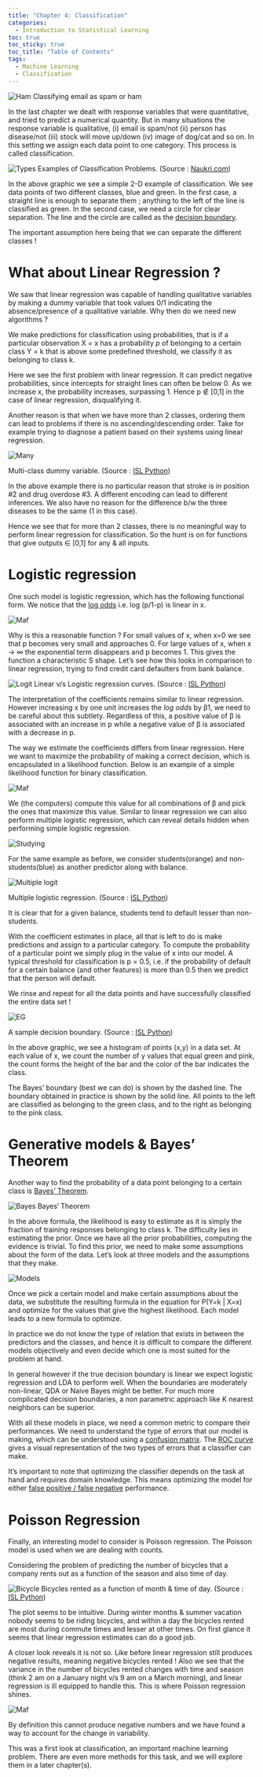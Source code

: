 ```yaml
---
title: "Chapter 4: Classification"
categories:
  - Introduction to Statistical Learning
toc: true
toc_sticky: true
toc_title: "Table of Contents"
tags:
  - Machine Learning 
  - Classification
---
```


![Ham](/assets/img/ch4/1.jpg)
Classifying email as spam or ham

In the last chapter we dealt with response variables that were quantitative, and tried to predict a numerical quantity. But in many situations the response variable is qualitative, (i) email is spam/not (ii) person has disease/not (iii) stock will move up/down (iv) image of dog/cat and so on. In this setting we assign each data point to one category. This process is called classification.

![Types](/assets/img/ch4/2.jpg)
Examples of Classification Problems. (Source : [Naukri.com](https://www.naukri.com/code360/library/linear-vs-non-linear-classification))

In the above graphic we see a simple 2-D example of classification. We see data points of two different classes, blue and green. In the first case, a straight line is enough to separate them ; anything to the left of the line is classified as green. In the second case, we need a circle for clear separation. The line and the circle are called as the [decision boundary](https://en.wikipedia.org/wiki/Decision_boundary).

The important assumption here being that we can separate the different classes !

# What about Linear Regression ?

We saw that linear regression was capable of handling qualitative variables by making a dummy variable that took values 0/1 indicating the absence/presence of a qualitative variable. Why then do we need new algorithms ?

We make predictions for classification using probabilities, that is if a particular observation X = x has a probability _p_ of belonging to a certain class Y = k that is above some predefined threshold, we classify it as belonging to class k.

Here we see the first problem with linear regression. It can predict negative probabilities, since intercepts for straight lines can often be below 0. As we increase x, the probability increases, surpassing 1. Hence p ∉ [0,1] in the case of linear regression, disqualifying it.

Another reason is that when we have more than 2 classes, ordering them can lead to problems if there is no ascending/descending order. Take for example trying to diagnose a patient based on their systems using linear regression.

![Many](/assets/img/ch4/3.jpg)

Multi-class dummy variable. (Source : [ISL Python](https://www.statlearning.com/))

In the above example there is no particular reason that stroke is in position #2 and drug overdose #3. A different encoding can lead to different inferences. We also have no reason for the difference b/w the three diseases to be the same (1 in this case).

Hence we see that for more than 2 classes, there is no meaningful way to perform linear regression for classification. So the hunt is on for functions that give outputs ∈ [0,1] for any & all inputs.

# Logistic regression

One such model is logistic regression, which has the following functional form. We notice that the [log odds](https://en.wikipedia.org/wiki/Logit) i.e. log (p/1-p) is linear in x.

![Maf](/assets/img/ch4/4.jpg)

Why is this a reasonable function ? For small values of x, when x=0 we see that p becomes very small and approaches 0. For large values of x, when x → ∞ the exponential term disappears and p becomes 1. This gives the function a characteristic S shape. Let’s see how this looks in comparison to linear regression, trying to find credit card defaulters from bank balance.

![Logit](/assets/img/ch4/5.jpg)
Linear v/s Logistic regression curves. (Source : [ISL Python](https://www.statlearning.com/))

The interpretation of the coefficients remains similar to linear regression. However increasing x by one unit increases the _log odds_ by β1, we need to be careful about this subtlety. Regardless of this, a positive value of β is associated with an increase in p while a negative value of β is associated with a decrease in p.

The way we estimate the coefficients differs from linear regression. Here we want to maximize the probability of making a correct decision, which is encapsulated in a likelihood function. Below is an example of a simple likelihood function for binary classification.

![Maf](/assets/img/ch4/6.jpg)

We (the computers) compute this value for all combinations of β and pick the ones that maximize this value. Similar to linear regression we can also perform multiple logistic regression, which can reveal details hidden when performing simple logistic regression.

![Studying](/assets/img/ch4/7.jpg)

For the same example as before, we consider students(orange) and non-students(blue) as another predictor along with balance.

![Multiple logit](/assets/img/ch4/8.jpg)

Multiple logistic regression. (Source : [ISL Python](https://www.statlearning.com/))

It is clear that for a given balance, students tend to default lesser than non-students.

With the coefficient estimates in place, all that is left to do is make predictions and assign to a particular category. To compute the probability of a particular point we simply plug in the value of x into our model. A typical threshold for classification is p = 0.5, i.e. if the probability of default for a certain balance (and other features) is more than 0.5 then we predict that the person will default.

We rinse and repeat for all the data points and have successfully classified the entire data set !

![EG](/assets/img/ch4/9.jpg)

A sample decision boundary. (Source : [ISL Python](https://www.statlearning.com/))

In the above graphic, we see a histogram of points (x,y) in a data set. At each value of x, we count the number of y values that equal green and pink, the count forms the height of the bar and the color of the bar indicates the class.

The Bayes’ boundary (best we can do) is shown by the dashed line. The boundary obtained in practice is shown by the solid line. All points to the left are classified as belonging to the green class, and to the right as belonging to the pink class.

# Generative models & Bayes’ Theorem

Another way to find the probability of a data point belonging to a certain class is [Bayes’ Theorem](https://en.wikipedia.org/wiki/Bayes%27_theorem).

![Bayes](/assets/img/ch4/10.jpg)
Bayes‘ Theorem

In the above formula, the likelihood is easy to estimate as it is simply the fraction of training responses belonging to class k. The difficulty lies in estimating the prior. Once we have all the prior probabilities, computing the evidence is trivial. To find this prior, we need to make some assumptions about the form of the data. Let’s look at three models and the assumptions that they make.

![Models](/assets/img/ch4/11.jpg)

Once we pick a certain model and make certain assumptions about the data, we substitute the resulting formula in the equation for P(Y=k \| X=x) and optimize for the values that give the highest likelihood. Each model leads to a new formula to optimize.

In practice we do not know the type of relation that exists in between the predictors and the classes, and hence it is difficult to compare the different models objectively and even decide which one is most suited for the problem at hand.

In general however if the true decision boundary is linear we expect logistic regression and LDA to perform well. When the boundaries are moderately non-linear, QDA or Naive Bayes might be better. For much more complicated decision boundaries, a non parametric approach like K nearest neighbors can be superior.

With all these models in place, we need a common metric to compare their performances. We need to understand the type of errors that our model is making, which can be understood using a [confusion matrix](https://en.wikipedia.org/wiki/Confusion_matrix). The [ROC curve](https://en.wikipedia.org/wiki/Receiver_operating_characteristic) gives a visual representation of the two types of errors that a classifier can make.

It’s important to note that optimizing the classifier depends on the task at hand and requires domain knowledge. This means optimizing the model for either [false positive / false negative](https://developers.google.com/machine-learning/crash-course/classification/true-false-positive-negative) performance.

# Poisson Regression

Finally, an interesting model to consider is Poisson regression. The Poisson model is used when we are dealing with counts.

Considering the problem of predicting the number of bicycles that a company rents out as a function of the season and also time of day.

![Bicycle](/assets/img/ch4/12.jpg)
Bicycles rented as a function of month & time of day. (Source : [ISL Python](https://www.statlearning.com/))

The plot seems to be intuitive. During winter months & summer vacation nobody seems to be riding bicycles, and within a day the bicycles rented are most during commute times and lesser at other times. On first glance it seems that linear regression estimates can do a good job.

A closer look reveals it is not so. Like before linear regression still produces negative results, meaning negative bicycles rented ! Also we see that the variance in the number of bicycles rented changes with time and season (think 2 am on a January night v/s 9 am on a March morning), and linear regression is ill equipped to handle this. This is where Poisson regression shines.

![Maf](/assets/img/ch4/13.jpg)

By definition this cannot produce negative numbers and we have found a way to account for the change in variability.

This was a first look at classification, an important machine learning problem. There are even more methods for this task, and we will explore them in a later chapter(s).
